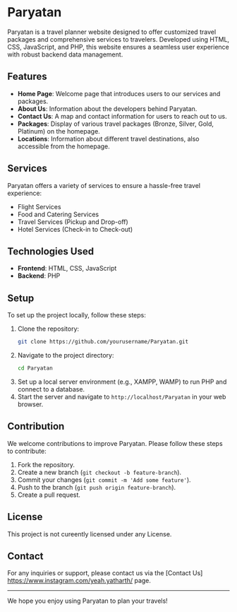 # Paryatan

Paryatan is a travel planner website designed to offer customized travel packages and comprehensive services to travelers. Developed using HTML, CSS, JavaScript, and PHP, this website ensures a seamless user experience with robust backend data management.

## Features

- **Home Page**: Welcome page that introduces users to our services and packages.
- **About Us**: Information about the developers behind Paryatan.
- **Contact Us**: A map and contact information for users to reach out to us.
- **Packages**: Display of various travel packages (Bronze, Silver, Gold, Platinum) on the homepage.
- **Locations**: Information about different travel destinations, also accessible from the homepage.

## Services

Paryatan offers a variety of services to ensure a hassle-free travel experience:
- Flight Services
- Food and Catering Services
- Travel Services (Pickup and Drop-off)
- Hotel Services (Check-in to Check-out)

## Technologies Used

- **Frontend**: HTML, CSS, JavaScript
- **Backend**: PHP

## Setup

To set up the project locally, follow these steps:

1. Clone the repository:
    ```bash
    git clone https://github.com/yourusername/Paryatan.git
    ```
2. Navigate to the project directory:
    ```bash
    cd Paryatan
    ```
3. Set up a local server environment (e.g., XAMPP, WAMP) to run PHP and connect to a database.
4. Start the server and navigate to `http://localhost/Paryatan` in your web browser.

## Contribution

We welcome contributions to improve Paryatan. Please follow these steps to contribute:

1. Fork the repository.
2. Create a new branch (`git checkout -b feature-branch`).
3. Commit your changes (`git commit -m 'Add some feature'`).
4. Push to the branch (`git push origin feature-branch`).
5. Create a pull request.

## License

This project is not cureently licensed under any License.

## Contact

For any inquiries or support, please contact us via the [Contact Us] https://www.instagram.com/yeah.yatharth/ page.

---

We hope you enjoy using Paryatan to plan your travels!
